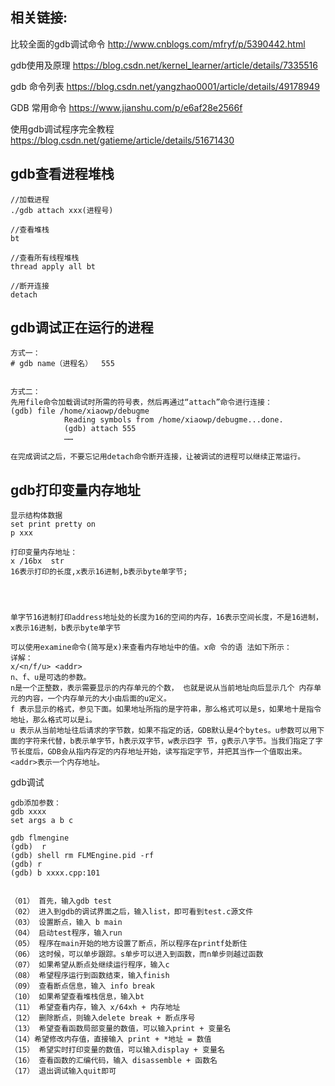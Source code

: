 
## 相关链接:
比较全面的gdb调试命令
http://www.cnblogs.com/mfryf/p/5390442.html



gdb使用及原理
https://blog.csdn.net/kernel_learner/article/details/7335516


gdb 命令列表
https://blog.csdn.net/yangzhao0001/article/details/49178949

GDB 常用命令
https://www.jianshu.com/p/e6af28e2566f


使用gdb调试程序完全教程
https://blog.csdn.net/gatieme/article/details/51671430

## gdb查看进程堆栈

	//加载进程
	./gdb attach xxx(进程号)

	//查看堆栈
	bt 

	//查看所有线程堆栈
	thread apply all bt

	//断开连接
	detach

## gdb调试正在运行的进程
```
方式一：
# gdb name（进程名）  555


方式二：
先用file命令加载调试时所需的符号表，然后再通过“attach”命令进行连接：
(gdb) file /home/xiaowp/debugme
            Reading symbols from /home/xiaowp/debugme...done.
            (gdb) attach 555
            ……

在完成调试之后，不要忘记用detach命令断开连接，让被调试的进程可以继续正常运行。
```

## gdb打印变量内存地址
```
显示结构体数据
set print pretty on
p xxx

打印变量内存地址：
x /16bx  str
16表示打印的长度,x表示16进制,b表示byte单字节;




单字节16进制打印address地址处的长度为16的空间的内存，16表示空间长度，不是16进制，x表示16进制，b表示byte单字节

可以使用examine命令(简写是x)来查看内存地址中的值。x命 令的语 法如下所示：
详解：
x/<n/f/u> <addr>
n、f、u是可选的参数。
n是一个正整数，表示需要显示的内存单元的个数， 也就是说从当前地址向后显示几个 内存单元的内容，一个内存单元的大小由后面的u定义。
f 表示显示的格式，参见下面。如果地址所指的是字符串，那么格式可以是s，如果地十是指令地址，那么格式可以是i。
u 表示从当前地址往后请求的字节数，如果不指定的话，GDB默认是4个bytes。u参数可以用下面的字符来代替，b表示单字节，h表示双字节，w表示四字 节，g表示八字节。当我们指定了字节长度后，GDB会从指内存定的内存地址开始，读写指定字节，并把其当作一个值取出来。
<addr>表示一个内存地址。 

```

gdb调试
```
gdb添加参数：
gdb xxxx
set args a b c

gdb flmengine
(gdb)  r
(gdb) shell rm FLMEngine.pid -rf
(gdb) r
(gdb) b xxxx.cpp:101


（01） 首先，输入gdb test
（02） 进入到gdb的调试界面之后，输入list，即可看到test.c源文件
（03） 设置断点，输入 b main
（04） 启动test程序，输入run
（05） 程序在main开始的地方设置了断点，所以程序在printf处断住
（06） 这时候，可以单步跟踪。s单步可以进入到函数，而n单步则越过函数
（07） 如果希望从断点处继续运行程序，输入c
（08） 希望程序运行到函数结束，输入finish
（09） 查看断点信息，输入 info break
（10） 如果希望查看堆栈信息，输入bt
（11） 希望查看内存，输入 x/64xh + 内存地址
（12） 删除断点，则输入delete break + 断点序号
（13） 希望查看函数局部变量的数值，可以输入print + 变量名
（14）希望修改内存值，直接输入 print + *地址 = 数值
（15） 希望实时打印变量的数值，可以输入display + 变量名
（16） 查看函数的汇编代码，输入 disassemble + 函数名
（17） 退出调试输入quit即可
```